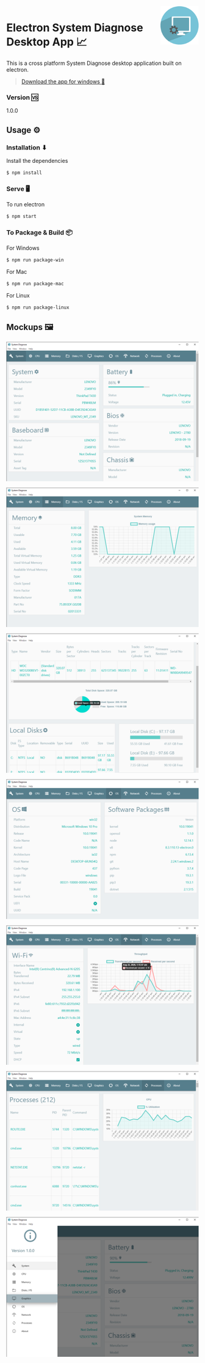 <img src="./assets/icons/png/icon.png" width="100" height="100" alt="Logo of the project" align="right">

# Electron System Diagnose Desktop App 📈

This is a cross platform System Diagnose desktop application built on electron.

> [Download the app for windows 🔗](https://github.com/AbdulMoizAli/System-Diagnose/releases/download/v1.0.0/win32-release-builds.zip)

### Version 🆚

1.0.0

## Usage ⚙

### Installation ⬇

Install the dependencies

```sh
$ npm install
```

### Serve 🖥

To run electron

```sh
$ npm start
```

### To Package & Build 📦

For Windows

```sh
$ npm run package-win
```

For Mac

```sh
$ npm run package-mac
```

For Linux

```sh
$ npm run package-linux
```

## Mockups 🖼

![](images/image-1.png)

![](images/image-2.png)

![](images/image-3.png)

![](images/image-4.png)

![](images/image-5.png)

![](images/image-6.png)

![](images/image-7.png)
